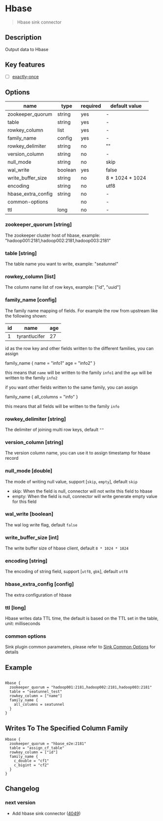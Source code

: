 # Hbase

> Hbase sink connector

## Description

Output data to Hbase

## Key features

- [ ] [exactly-once](../../concept/connector-v2-features.md)

## Options

|        name        |  type   | required |  default value  |
|--------------------|---------|----------|-----------------|
| zookeeper_quorum   | string  | yes      | -               |
| table              | string  | yes      | -               |
| rowkey_column      | list    | yes      | -               |
| family_name        | config  | yes      | -               |
| rowkey_delimiter   | string  | no       | ""              |
| version_column     | string  | no       | -               |
| null_mode          | string  | no       | skip            |
| wal_write          | boolean | yes      | false           |
| write_buffer_size  | string  | no       | 8 * 1024 * 1024 |
| encoding           | string  | no       | utf8            |
| hbase_extra_config | string  | no       | -               |
| common-options     |         | no       | -               |
| ttl                | long    | no       | -               |

### zookeeper_quorum [string]

The zookeeper cluster host of hbase, example: "hadoop001:2181,hadoop002:2181,hadoop003:2181"

### table [string]

The table name you want to write, example: "seatunnel"

### rowkey_column [list]

The column name list of row keys, example: ["id", "uuid"]

### family_name [config]

The family name mapping of fields. For example the row from upstream like the following shown:

| id |     name      | age |
|----|---------------|-----|
| 1  | tyrantlucifer | 27  |

id as the row key and other fields written to the different families, you can assign

family_name {
name = "info1"
age = "info2"
}

this means that `name` will be written to the family `info1` and the `age` will be written to the family `info2`

if you want other fields written to the same family, you can assign

family_name {
all_columns = "info"
}

this means that all fields will be written to the family `info`

### rowkey_delimiter [string]

The delimiter of joining multi row keys, default `""`

### version_column [string]

The version column name, you can use it to assign timestamp for hbase record

### null_mode [double]

The mode of writing null value, support [`skip`, `empty`], default `skip`

- skip: When the field is null, connector will not write this field to hbase
- empty: When the field is null, connector will write generate empty value for this field

### wal_write [boolean]

The wal log write flag, default `false`

### write_buffer_size [int]

The write buffer size of hbase client, default `8 * 1024 * 1024`

### encoding [string]

The encoding of string field, support [`utf8`, `gbk`], default `utf8`

### hbase_extra_config [config]

The extra configuration of hbase

### ttl [long]

Hbase writes data TTL time, the default is based on the TTL set in the table, unit: milliseconds

### common options

Sink plugin common parameters, please refer to [Sink Common Options](common-options.md) for details

## Example

```hocon

Hbase {
  zookeeper_quorum = "hadoop001:2181,hadoop002:2181,hadoop003:2181"
  table = "seatunnel_test"
  rowkey_column = ["name"]
  family_name {
    all_columns = seatunnel
  }
}
```

## Writes To The Specified Column Family

```hocon
Hbase {
  zookeeper_quorum = "hbase_e2e:2181"
  table = "assign_cf_table"
  rowkey_column = ["id"]
  family_name {
    c_double = "cf1"
    c_bigint = "cf2"
  }
}
```

## Changelog

### next version

- Add hbase sink connector ([4049](https://github.com/apache/seatunnel/pull/4049))

